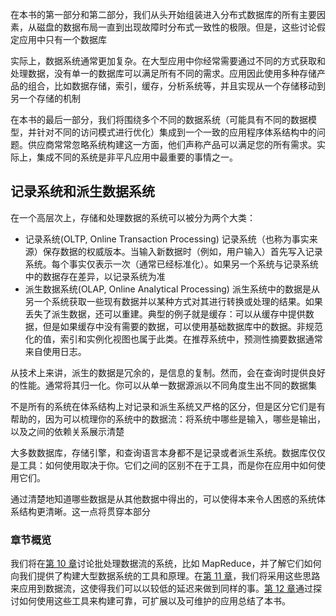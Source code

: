 在本书的第一部分和第二部分，我们从头开始组装进入分布式数据库的所有主要因素，从磁盘的数据布局一直到出现故障时分布式一致性的极限。但是，这些讨论假定应用中只有一个数据库

实际上，数据系统通常更加复杂。在大型应用中你经常需要通过不同的方式获取和处理数据，没有单一的数据库可以满足所有不同的需求。应用因此使用多种存储产品的组合，比如数据存储，索引，缓存，分析系统等，并且实现从一个存储移动到另一个存储的机制

在本书的最后一部分，我们将围绕多个不同的数据系统（可能具有不同的数据模型，并针对不同的访问模式进行优化）集成到一个一致的应用程序体系结构中的问题。供应商常常忽略系统构建这一方面，他们声称产品可以满足您的所有需求。实际上，集成不同的系统是非平凡应用中最重要的事情之一。

## 记录系统和派生数据系统

在一个高层次上，存储和处理数据的系统可以被分为两个大类：

- 记录系统(OLTP, Online Transaction Processing)
  记录系统（也称为事实来源）保存数据的权威版本。当输入新数据时（例如，用户输入）首先写入记录系统。每个事实仅表示一次（通常已经标准化）。如果另一个系统与记录系统中的数据存在差异，以记录系统为准
- 派生数据系统(OLAP, Online Analytical Processing)
  派生系统中的数据是从另一个系统获取一些现有数据并以某种方式对其进行转换或处理的结果。如果丢失了派生数据，还可以重建。典型的例子就是缓存：可以从缓存中提供数据，但是如果缓存中没有需要的数据，可以使用基础数据库中的数据。非规范化的值，索引和实例化视图也属于此类。在推荐系统中，预测性摘要数据通常来自使用日志。

从技术上来讲，派生的数据是冗余的，是信息的复制。然而，会在查询时提供良好的性能。通常将其归一化。你可以从单一数据源派以不同角度生出不同的数据集

不是所有的系统在体系结构上对记录和派生系统又严格的区分，但是区分它们是有帮助的，因为可以梳理你的系统中的数据流：将系统中哪些是输入，哪些是输出，以及之间的依赖关系展示清楚

大多数数据库，存储引擎，和查询语言本身都不是记录或者派生系统。数据库仅仅是工具：如何使用取决于你。它们之间的区别不在于工具，而是你在应用中如何使用它们。

通过清楚地知道哪些数据是从其他数据中得出的，可以使得本来令人困惑的系统体系结构更清晰。这一点将贯穿本部分

### 章节概览

我们将在[第 10 章](./chapter10-batchprocessing)讨论批处理数据流的系统，比如 MapReduce，并了解它们如何向我们提供了构建大型数据系统的工具和原理。在[第 11 章](./chapter11-streamprocessing)，我们将采用这些思路来应用到数据流，这使得我们可以以较低的延迟来做到同样的事。[第 12 章](./chapter12-thefutureofdatasystems)通过探讨如何使用这些工具来构建可靠，可扩展以及可维护的应用总结了本书。